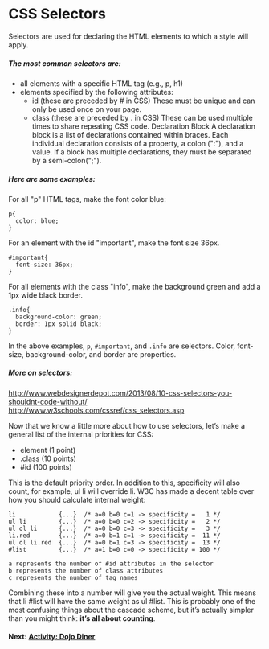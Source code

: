 # CSS Selectors
Selectors are used for declaring the HTML elements to which a style will apply.

##### The most common selectors are:
* all elements with a specific HTML tag (e.g., p, h1)
* elements specified by the following attributes:
    * id (these are preceded by # in CSS) These must be unique and can only be used once on your page.
    * class (these are preceded by .  in CSS) These can be used multiple times to share repeating CSS code.
Declaration Block
A declaration block is a list of declarations contained within braces. Each individual declaration consists of a property, a colon (":"), and a value. If a block has multiple declarations, they must be separated by a semi-colon(";").

##### Here are some examples:

For all "p" HTML tags, make the font color blue:
```
p{
  color: blue;
}
```
For an element with the id "important", make the font size 36px.
```
#important{
  font-size: 36px;
}
```
For all elements with the class "info", make the background green and add a 1px wide black border.
```
.info{
  background-color: green;
  border: 1px solid black; 
}
```
In the above examples, ```p```, ```#important```, and ```.info``` are selectors. Color, font-size, background-color, and border are properties.


##### More on selectors:
http://www.webdesignerdepot.com/2013/08/10-css-selectors-you-shouldnt-code-without/
http://www.w3schools.com/cssref/css_selectors.asp

Now that we know a little more about how to use selectors, let’s make a general list of the internal priorities for CSS:
* element (1 point)
* .class (10 points)
* #id (100 points)

This is the default priority order. In addition to this, specificity will also count, for example,  ul li will override li. W3C has made a decent table over how you should calculate internal weight:
```
li            {...}  /* a=0 b=0 c=1 -> specificity =   1 */
ul li         {...}  /* a=0 b=0 c=2 -> specificity =   2 */
ul ol li      {...}  /* a=0 b=0 c=3 -> specificity =   3 */
li.red        {...}  /* a=0 b=1 c=1 -> specificity =  11 */
ul ol li.red  {...}  /* a=0 b=1 c=3 -> specificity =  13 */
#list         {...}  /* a=1 b=0 c=0 -> specificity = 100 */

a represents the number of #id attributes in the selector
b represents the number of class attributes
c represents the number of tag names
```
Combining these into a number will give you the actual weight. This means that  li #list will have the same weight as ul #list. This is probably one of the most confusing things about the cascade scheme, but it’s actually simpler than you might think: **it’s all about counting**.

#### Next: [Activity: Dojo Diner](./dojo-diner.md)